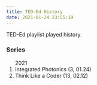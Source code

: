 ```yaml
---
title: TED-Ed History
date: 2021-01-24 23:55:19
---
```


TED-Ed playlist played history.

<h3>Series</h3>
<ol>
    <sd-time>2021</sd-time>
    <li>Integrated Photonics <sd>(3, 01.24)</sd></li>
    <li>Think Like a Coder <sd>(13, 02.12)</sd></li>
</ol>

